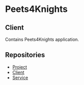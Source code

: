 # Peets4Knights

## Client

Contains Peets4Knights application.

## Repositories

- [Project](https://github.com/calvin-cs262-fall2022-teamG/Project)
- [Client](https://github.com/calvin-cs262-fall2022-teamG/Client)
- [Service](https://github.com/calvin-cs262-fall2022-teamG/Service)

